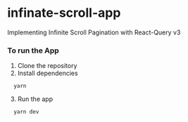 # infinate-scroll-app
Implementing Infinite Scroll Pagination with React-Query v3


### To run the App
1. Clone the repository 
2. Install dependencies
```
  yarn
```
3. Run the app
```
  yarn dev
```
